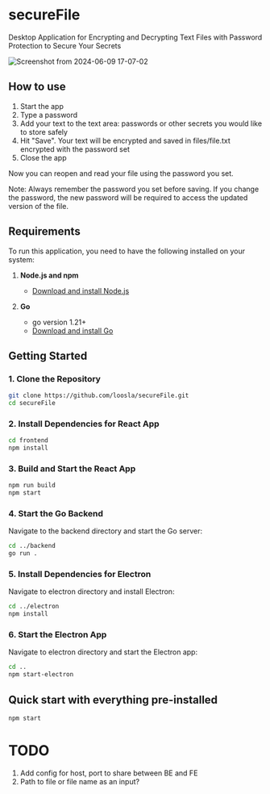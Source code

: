 # secureFile

Desktop Application for Encrypting and Decrypting Text Files with Password Protection to Secure Your Secrets

![Screenshot from 2024-06-09 17-07-02](https://github.com/loosla/secureFile/assets/12526985/ac92fb18-39a1-4d38-828d-4c96551c3070)

## How to use

1. Start the app
1. Type a password
1. Add your text to the text area: passwords or other secrets you would like to store safely
1. Hit "Save". Your text will be encrypted and saved in files/file.txt encrypted with the password set
1. Close the app

Now you can reopen and read your file using the password you set.

Note: Always remember the password you set before saving. If you change the password, the new password will be required to access the updated version of the file.

## Requirements

To run this application, you need to have the following installed on your system:

1. **Node.js and npm**

   - [Download and install Node.js](https://nodejs.org/)

2. **Go**
   - go version 1.21+
   - [Download and install Go](https://golang.org/dl/)

## Getting Started

### 1. Clone the Repository

```bash
git clone https://github.com/loosla/secureFile.git
cd secureFile
```

### 2. Install Dependencies for React App

```bash
cd frontend
npm install
```

### 3. Build and Start the React App

```bash
npm run build
npm start
```

### 4. Start the Go Backend

Navigate to the backend directory and start the Go server:

```bash
cd ../backend
go run .
```

### 5. Install Dependencies for Electron

Navigate to electron directory and install Electron:

```bash
cd ../electron
npm install
```

### 6. Start the Electron App

Navigate to electron directory and start the Electron app:

```bash
cd ..
npm start-electron
```

## Quick start with everything pre-installed

```bash
npm start
```

# TODO

1. Add config for host, port to share between BE and FE
1. Path to file or file name as an input?
